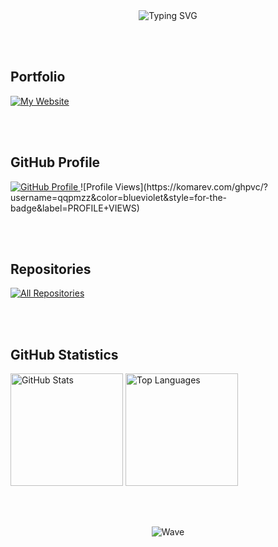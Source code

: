<div align="center">

<img src="https://readme-typing-svg.herokuapp.com?font=Fira+Code&weight=600&size=28&pause=1000&color=6366F1&center=true&vCenter=true&width=600&lines=Hi+there!+I'm+qqpmzz;Welcome+to+my+GitHub+Profile!;Let's+build+something+amazing!" alt="Typing SVG" />

</div>

<br><br>

## Portfolio

<a href="https://qqpmzz.github.io/" target="_blank">
<img src="https://img.shields.io/badge/Visit_My_Website-qqpmzz.github.io-FF6B6B?style=for-the-badge&logo=safari&logoColor=white&labelColor=1a1a1a" alt="My Website" />
</a>

<br><br>

## GitHub Profile

<a href="https://github.com/qqpmzz" target="_blank">
<img src="https://img.shields.io/badge/GitHub_Profile-qqpmzz-4ECDC4?style=for-the-badge&logo=github&logoColor=white&labelColor=1a1a1a" alt="GitHub Profile" />
</a> 
![Profile Views](https://komarev.com/ghpvc/?username=qqpmzz&color=blueviolet&style=for-the-badge&label=PROFILE+VIEWS)

<br><br>

## Repositories

<a href="https://github.com/qqpmzz?tab=repositories" target="_blank">
<img src="https://img.shields.io/badge/All_Repositories-Browse_My_Code-45B7D1?style=for-the-badge&logo=git&logoColor=white&labelColor=1a1a1a" alt="All Repositories" />
</a>

<br><br>

## GitHub Statistics

<p align="left">
<img height="180em" src="https://github-readme-stats.vercel.app/api?username=qqpmzz&show_icons=true&theme=tokyonight&hide_border=true&bg_color=0D1117&title_color=6366F1&icon_color=FF6B6B&text_color=C9D1D9" alt="GitHub Stats" />
<img height="180em" src="https://github-readme-stats.vercel.app/api/top-langs/?username=qqpmzz&layout=compact&theme=tokyonight&hide_border=true&bg_color=0D1117&title_color=6366F1&text_color=C9D1D9" alt="Top Languages" />
</p>

<br><br>

<div align="center">

![Wave](https://raw.githubusercontent.com/mayhemantt/mayhemantt/Update/svg/Bottom.svg)

</div>

<!--
**qqpmzz/qqpmzz** is a ✨ _special_ ✨ repository because its `README.md` (this file) appears on your GitHub profile.
-->